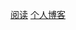 <a target="_blank" href="../js实例/navigator.html">阅读</a>
<a  target="_blank"  href="https://tutu6201.github.io/test/about.html"> 个人博客 </a>
